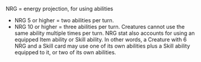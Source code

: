 NRG = energy projection, for using abilities 
   - NRG 5 or higher = two abilities per turn. 
   - NRG 10 or higher = three abilities per turn. 
Creatures cannot use the same ability multiple times per turn. NRG stat also accounts for using an equipped Item ability or Skill ability. In other words, a Creature with 6 NRG and a Skill card may use one of its own abilities plus a Skill ability equipped to it, or two of its own abilities.